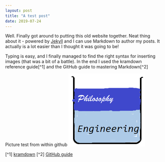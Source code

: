 ```yaml
---
layout: post
title: "A test post"
date: 2019-07-24
---
```


Well. Finally got around to putting this old website together. Neat thing about it - powered by [Jekyll](http://jekyllrb.com) and I can use Markdown to author my posts. It actually is a lot easier than I thought it was going to be!

Typing is easy, and I finally managed to find the right syntax for inserting images (that was a bit of a battle). In the end I used the kramdown reference guide[^1] and the GitHub guide to mastering Markdown[^2]

Picture test from within github ![OilAndWater](/images/OilAndWater.png)

[^1] [kramdown](https://kramdown.gettalong.org/quickref.html#html-elements)
[^2] [GitHub guide](https://guides.github.com/features/mastering-markdown/)
